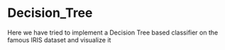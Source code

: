 # Decision_Tree

Here we have tried to implement a Decision Tree based classifier on the famous IRIS dataset and visualize it
